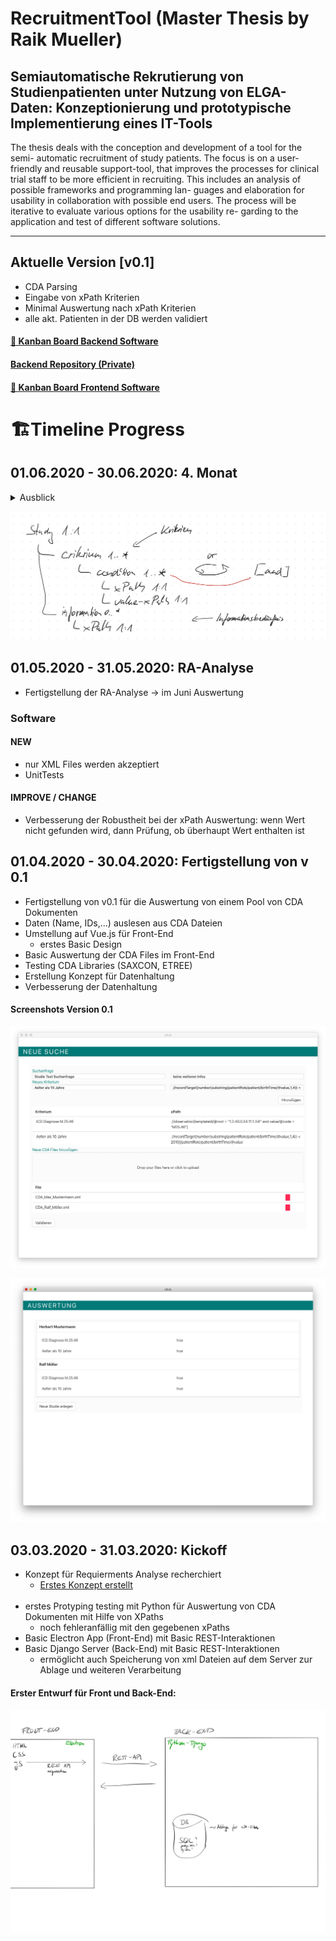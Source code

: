 # RecruitmentTool (Master Thesis by Raik Mueller) 
## Semiautomatische Rekrutierung von Studienpatienten unter Nutzung von ELGA-Daten: Konzeptionierung und prototypische Implementierung eines IT-Tools

The thesis deals with the conception and development of a tool for the semi- automatic recruitment of study patients. The focus is on a user-friendly and reusable support-tool, that improves the processes for clinical trial staff to be more efficient in recruiting.
This includes an analysis of possible frameworks and programming lan- guages and elaboration for usability in collaboration with possible end users. The process will be iterative to evaluate various options for the usability re- garding to the application and test of different software solutions.



---
## Aktuelle Version [v0.1]
- CDA Parsing
- Eingabe von xPath Kriterien
- Minimal Auswertung nach xPath Kriterien
- alle akt. Patienten in der DB werden validiert

#### [🎯 Kanban Board Backend Software](https://github.com/raikm/RecruitmentTool/projects/2)

#### [Backend Repository (Private)](https://github.com/raikm/RecruitmentTool_Backend)

#### [🎯 Kanban Board Frontend Software](https://github.com/raikm/RecruitmentTool/projects/3)

# 🏗Timeline Progress

## 01.06.2020 - 30.06.2020: 4. Monat

<details><summary>Ausblick</summary>
<p>
<ul>
  <li>Weitere RA durchführen</li>
  <li>Auswertung der RA-Analyse</li>
  <li>Testumgebung in MedUni Wien einrichten</li>
</ul>
<ul>
  <li>Weitere xPaths verwenden</li>
  <li>Weitere CDA Testfiles erstellen</li>
  <li>xPath Gruppen akzeptieren</li>
  <li>CDA Auswertung verbessern auf Grundlage der RA</li>
</ul>
</p>
</details>

![](external_resources/images_readme/IMG_30C4767AAE61-1.jpeg)

## 01.05.2020 - 31.05.2020: RA-Analyse

- Fertigstellung der RA-Analyse -> im Juni Auswertung

### Software
#### NEW
- nur XML Files werden akzeptiert
- UnitTests
#### IMPROVE / CHANGE
- Verbesserung der Robustheit bei der xPath Auswertung: wenn Wert nicht gefunden wird, dann Prüfung, ob überhaupt Wert enthalten ist



## 01.04.2020 - 30.04.2020: Fertigstellung von v 0.1
- Fertigstellung von v0.1 für die Auswertung von einem Pool von CDA Dokumenten
- Daten (Name, IDs,...) auslesen aus CDA Dateien
- Umstellung auf Vue.js für Front-End
    - erstes Basic Design
- Basic Auswertung der CDA Files im Front-End
- Testing CDA Libraries (SAXCON, ETREE)
- Erstellung Konzept für Datenhaltung
- Verbesserung der Datenhaltung

#### Screenshots Version 0.1
![](external_resources/images_readme/Neue_Studie.png)

![](external_resources/images_readme/Auswertung.png)

## 03.03.2020 - 31.03.2020: Kickoff
- Konzept für Requierments Analyse recherchiert
  - [Erstes Konzept erstellt](https://www.notion.so/Konzept-a88d0a9f79ec4122bc6533d7d3cdb702)
<br/><br/>
- erstes Protyping testing mit Python für Auswertung von CDA Dokumenten mit Hilfe von XPaths
    - noch fehleranfällig mit den gegebenen xPaths
- Basic Electron App (Front-End) mit Basic REST-Interaktionen
- Basic Django Server (Back-End) mit Basic REST-Interaktionen
    - ermöglicht auch Speicherung von xml Dateien auf dem Server zur Ablage und weiteren Verarbeitung

#### Erster Entwurf für Front und Back-End:
![](external_resources/images_readme/Untitled-6.jpg)
